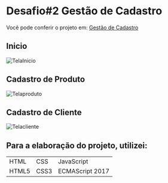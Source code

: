 # Desafio#2 Gestão de Cadastro

Você pode conferir o projeto em: <a href="https://desafio2cadastro.netlify.app/" target="_blank">Gestão de Cadastro</a>

## Inicio
![TelaInicio](https://user-images.githubusercontent.com/76064660/126873069-e32274c3-ee43-4471-9e2a-b220c927d11a.png)


## Cadastro de Produto
![Telaproduto](https://user-images.githubusercontent.com/76064660/126873006-f6ca63ed-ef7b-4de6-bf8d-5790f6e23585.png)


## Cadastro de Cliente
![Telacliente](https://user-images.githubusercontent.com/76064660/126872439-d72d6794-efcb-4364-8a3b-5da85c0c0a4e.png)


## Para a elaboração do projeto, utilizei:
<table>
  <tr>
    <td>HTML</td>
    <td>CSS</td>
    <td>JavaScript</td>
  </tr>
  <tr>
    <td>HTML5</td>
    <td>CSS3</td>
    <td>ECMAScript 2017</td>
  </tr>
</table>
